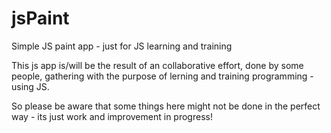 jsPaint
=======

Simple JS paint app - just for JS learning and training

This js app is/will be the result of an collaborative effort,
done by some people, gathering with the purpose of lerning
and training programming - using JS.

So please be aware that some things here might not be done
in the perfect way - its just work and improvement in progress!
